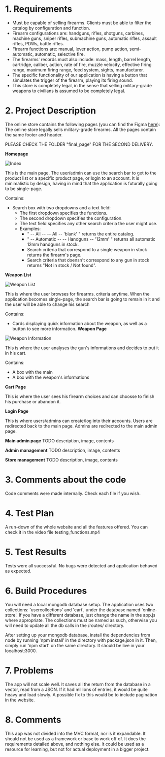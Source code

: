 # 1. Requirements
* Must be capable of selling firearms. Clients must be able to filter the catalog by configuration and function.
* Firearm configurations are: handguns, rifles, shotguns, carbines, machine guns, sniper rifles, submachine guns, automatic rifles, assault rifles, PDWs, battle rifles.
* Firearm functions are: manual, lever action, pump action, semi-automatic, automatic, selective fire.
* The firearms' records must also include: mass, length, barrel length, cartridge, caliber, action, rate of fire, muzzle velocity, effective firing range, maximum firing range, feed system, sights, manufacturer.
* The specific functionality of our application is having a button that simulates the trigger of the firearm, playing its firing sound.
* This store is completely legal, in the sense that selling military-grade weapons to civilians is assumed to be completely legal.

# 2. Project Description
The online store contains the following pages (you can find the Figma <a href="https://www.figma.com/file/G66aRUbO65k8scSnY9moq2/online-store?node-id=0%3A1">here</a>):
The online store legally sells military-grade firearms.
All the pages contain the same footer and header.

PLEASE CHECK THE FOLDER "final_page" FOR THE SECOND DELIVERY.

**Homepage**

![Index](https://github.com/l-a-motta/online-store/blob/main/beta_images/index.png)

This is the main page.
The user/admin can use the search bar to get to the product list or a specific product page, or login to an account.
It is minimalistic by design, having in mind that the application is futurally going to be single-page.

Contains:
* Search box with two dropdowns and a text field:
	* The first dropdown specifies the functions.
	* The second dropdown specifies the configuration.
	* The text field specifies any other search criteria the user might use.
	* Examples:
		* " -- All -- -- All -- 'blank' " returns the entire catalog.
		* " -- Automatic -- -- Handguns -- '12mm' " returns all automatic 12mm handguns in stock.
		* Search criteria that correspond to a single weapon in stock returns the firearm's page.
		* Search criteria that doensn't correspond to any gun in stock returns "Not in stock / Not found".

**Weapon List**

![Weapon List](https://github.com/l-a-motta/online-store/blob/main/beta_images/weapon_list.png)

This is where the user browses for firearms.
criteria anytime.
When the application becomes single-page, the search bar is going to remain in it and the user will be able to change his search

Contains:
* Cards displaying quick information about the weapon, as well as a button to see more information.
**Weapon Page**


![Weapon Information](https://github.com/l-a-motta/online-store/blob/main/beta_images/weapon_information.png)

This is where the user analyses the gun's informations and decides to put it in his cart.

Contains:
* A box with the main 
* A box with the weapon's informations

**Cart Page**

This is where the user sees his firearm choices and can choosse to finish his purchase or abandon it.

**Login Page**

This is where users/admins can create/log into their accounts.
Users are redirected back to the main page.
Admins are redirected to the main admin page.

**Main admin page**
TODO description, image, contents

**Admin management**
TODO description, image, contents

**Store management**
TODO description, image, contents

# 3. Comments about the code
Code comments were made internally. Check each file if you wish.

# 4. Test Plan
A run-down of the whole website and all the features offered. You can check it in the video file testing_functions.mp4

# 5. Test Results
Tests were all successful. No bugs were detected and application behaved as expected.

# 6. Build Procedures

You will need a local mongodb database setup. The application uses two collections: 'usercollections' and 'cart', under the database named 'online-store'. If you have a different database, just change the name in the app.js where appropriate. The collections must be named as such, otherwise you will need to update all the db calls in the /routes/ directory.

After setting up your mongodb database, install the dependencies from node by running 'npm install' in the directory with package.json in it. Then, simply run 'npm start' on the same directory. It should be live in your localhost:3000.

# 7. Problems
The app will not scale well. It saves all the return from the database in a vector, read from a JSON. If it had millions of entries, it would be quite heavy and load slowly. A possible fix to this would be to include pagination in the website.

# 8. Comments
This app was not divided into the MVC format, nor is it expandable. It should not be used as a framework or base to work off of. It does the requirements detailed above, and nothing else. It could be used as a resource for learning, but not for actual deployment in a bigger project.
